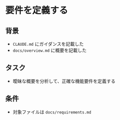 # 要件を定義する

## 背景

- `CLAUDE.md` にガイダンスを記載した
- `docs/overview.md` に概要を記載した

## タスク

- 曖昧な概要を分析して、正確な機能要件を定義する

## 条件

- 対象ファイルは `docs/requirements.md`
